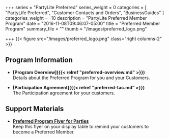 +++
series = "PartyLite Preferred"
series_weight = 0
categories = [
  "PartyLife Preferred",
  "Customer Contacts and Orders",
  "BusinessGuides"
]
categories_weight = -10
description = "PartyLite Preferred Member Program"
date = "2016-11-08T09:46:07-05:00"
title = "Preferred Member Program"
summary_file = ""
thumb = "/images/preferred_logo.png"

+++
{{< figure src="/images/preferred_logo.png" class="right columns-2" >}}

Program Information
-------------------

+ **[Program Overview]({{< relref "preferred-overview.md" >}})**  
Details about the Preferred Program for you and your Customers. 
 
+ **[Participation Agreement]({{< relref "preferred-tac.md" >}})**  
The Participation agreement for your customers.  

Support Materials
-----------------

+ **[Preferred Program Flyer for Parties](http://www.google.com)**  
Keep this flyer on your display table to remind your customers to become a Preferred Member.  
